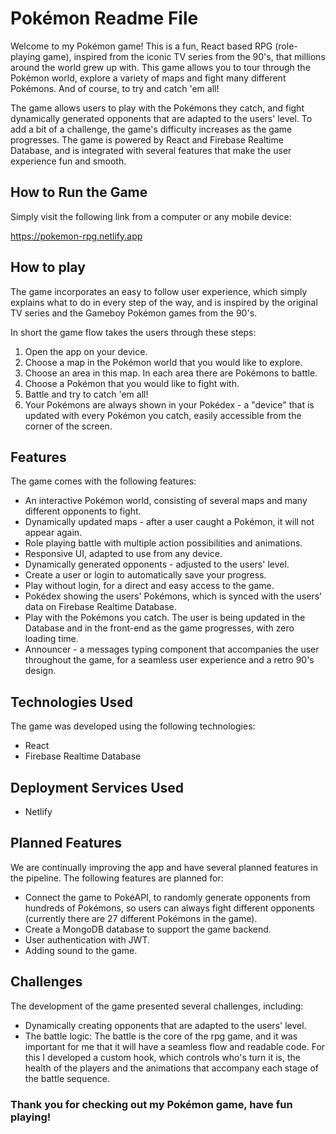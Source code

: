 # Pokémon Readme File

Welcome to my Pokémon game! 
This is a fun, React based RPG (role-playing game), inspired from the iconic TV series from the 90's, that millions around the world grew up with. This game allows you to tour through the Pokémon world, explore a variety of maps and fight many different Pokémons. And of course, to try and catch 'em all! 

The game allows users to play with the Pokémons they catch, and fight dynamically generated opponents that are adapted to the users' level. To add a bit of a challenge, the game's difficulty increases as the game progresses.
The game is powered by React and Firebase Realtime Database, and is integrated with several features that make the user experience fun and smooth.


## How to Run the Game

Simply visit the following link from a computer or any mobile device:

https://pokemon-rpg.netlify.app


## How to play

The game incorporates an easy to follow user experience, which simply explains what to do in every step of the way, and is inspired by the original TV series and the Gameboy Pokémon games from the 90's. 

In short the game flow takes the users through these steps:

1. Open the app on your device.
2. Choose a map in the Pokémon world that you would like to explore.
3. Choose an area in this map. In each area there are Pokémons to battle.
4. Choose a Pokémon that you would like to fight with. 
5. Battle and try to catch 'em all!
6. Your Pokémons are always shown in your Pokédex - a "device" that is updated with every Pokémon you catch, easily accessible from the corner of the screen.

## Features

The game comes with the following features:

- An interactive Pokémon world, consisting of several maps and many different opponents to fight.
- Dynamically updated maps - after a user caught a Pokémon, it will not appear again.
- Role playing battle with multiple action possibilities and animations.
- Responsive UI, adapted to use from any device.
- Dynamically generated opponents - adjusted to the users' level.
- Create a user or login to automatically save your progress.
- Play without login, for a direct and easy access to the game.
- Pokédex showing the users' Pokémons, which is synced with the users' data on Firebase Realtime Database.
- Play with the Pokémons you catch. The user is being updated in the Database and in the front-end as the game progresses, with zero loading time.
- Announcer - a messages typing component that accompanies the user throughout the game, for a seamless user experience and a retro 90's design. 
## Technologies Used

The game was developed using the following technologies:

- React
- Firebase Realtime Database

## Deployment Services Used

- Netlify

## Planned Features

We are continually improving the app and have several planned features in the pipeline. The following features are planned for:

- Connect the game to PokéAPI, to randomly generate opponents from hundreds of Pokémons, so users can always fight different opponents (currently there are 27 different Pokémons in the game).
- Create a MongoDB database to support the game backend.
- User authentication with JWT.
- Adding sound to the game.

## Challenges

The development of the game presented several challenges, including:

- Dynamically creating opponents that are adapted to the users' level.
- The battle logic: The battle is the core of the rpg game, and it was important for me that it will have a seamless flow and readable code. For this I developed a custom hook, which controls who's turn it is, the health of the players and the animations that accompany each stage of the battle sequence.  

### Thank you for checking out my Pokémon game, have fun playing!
